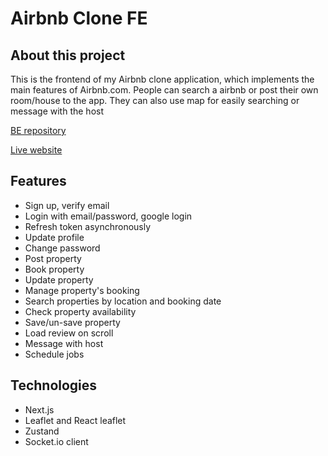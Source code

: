 # Airbnb Clone FE

## About this project

This is the frontend of my Airbnb clone application, which implements the main features of Airbnb.com. People can search a airbnb or post their own room/house to the app. They can also use map for easily searching or message with the host

[BE repository](https://github.com/minhtri06/airbnb-be)

[Live website](https://minhtri06-airbnb.vercel.app/)

## Features

- Sign up, verify email
- Login with email/password, google login
- Refresh token asynchronously
- Update profile
- Change password
- Post property
- Book property
- Update property
- Manage property's booking
- Search properties by location and booking date
- Check property availability
- Save/un-save property
- Load review on scroll
- Message with host
- Schedule jobs

## Technologies

- Next.js
- Leaflet and React leaflet
- Zustand
- Socket.io client
